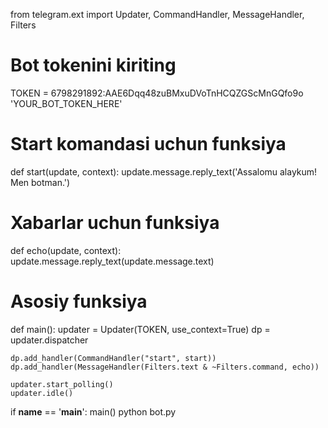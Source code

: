 from telegram.ext import Updater, CommandHandler, MessageHandler, Filters

# Bot tokenini kiriting
TOKEN = 6798291892:AAE6Dqq48zuBMxuDVoTnHCQZGScMnGQfo9o
'YOUR_BOT_TOKEN_HERE'

# Start komandasi uchun funksiya
def start(update, context):
    update.message.reply_text('Assalomu alaykum! Men botman.')

# Xabarlar uchun funksiya
def echo(update, context):
    update.message.reply_text(update.message.text)

# Asosiy funksiya
def main():
    updater = Updater(TOKEN, use_context=True)
    dp = updater.dispatcher

    dp.add_handler(CommandHandler("start", start))
    dp.add_handler(MessageHandler(Filters.text & ~Filters.command, echo))

    updater.start_polling()
    updater.idle()

if __name__ == '__main__':
    main() 
    python bot.py
